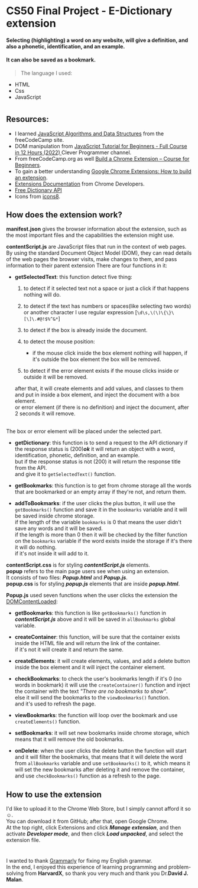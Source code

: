 # CS50 Final Project - E-Dictionary extension
#### Selecting (highlighting) a word on any website, will give a definition, and also a phonetic, identification, and an example.
#### It can also be saved as a bookmark.

>The language I used:
- HTML
- Css
- JavaScript
#
## Resources:
- I learned [JavaScript Algorithms and Data Structures](https://www.freecodecamp.org/learn/javascript-algorithms-and-data-structures/) from the freeCodeCamp site.
- DOM manipulation from [JavaScript Tutorial for Beginners - Full Course in 12 Hours (2022)
](https://www.youtube.com/watch?v=lI1ae4REbFM&t=434s) Clever Programmer channel.
- From freeCodeCamp.org as well [Build a Chrome Extension – Course for Beginners](https://www.youtube.com/watch?v=0n809nd4Zu4).
- To gain a better understanding [Google Chrome Extensions: How to build an extension](https://www.youtube.com/watch?v=e3McMaHvlBY&t=1s).
- [Extensions Documentation](https://developer.chrome.com/docs/extensions/) from Chrome Developers.
- [Free Dictionary API](https://dictionaryapi.dev/)
- Icons from [icons8](https://icons8.com/).

## How does the extension work?

**manifest.json** gives the browser information about the extension, such as the most important files and the capabilities the extension might use.<br>

**contentScript.js** are JavaScript files that run in the context of web pages.<br>
By using the standard Document Object Model (DOM), they can read details of the web pages the browser visits, make changes to them, and pass information to their parent extension There are four functions in it:

- **getSelectedText**: this function detect five thing:

  1. to detect if it selected text not a space or just a click if that happens nothing will do.

  2. to detect if the text has numbers or spaces(like selecting two words) or another character I use regular expression [`\d\s,\(\)\{\}\[\]\.#@!$%^&*`]

  3. to detect if the box is already inside the document.

  4. to detect the mouse position:
      - if the mouse click inside the box element nothing will happen, if it's outside the box element the box will be removed.

  5. to detect if the error element exists if the mouse clicks inside or outside it will be removed.


  after that, it will create elements and add values, and classes to them and put in inside a box element, and inject the document with a box element.<br>
  or error element (if there is no definition) and inject the document, after 2 seconds it will remove.
<br>
  The box or error element will be placed under the selected part.

- **getDictionary**: this function is to send a request to the API dictionary if the response status is (200)***ok*** it will return an object with a word, identification, phonetic, definition, and an example.<br>
but if the response status is not (200) it will return the response title from the API.<br>
and give it to `getSelectedText()` function.

- **getBookmarks**: this function is to get from chrome storage all the words that are bookmarked or an empty array if they're not, and return them.

- **addToBookmarks**: if the user clicks the plus button, it will use the `getBookmarks()` function and save it in the `bookmarks` variable and it will be saved inside chrome storage.<br>
if the length of the variable `bookmarks` is 0 that means the user didn't save any words and it will be saved.<br>
if the length is more than 0 then it will be checked by the filter function on the `bookmarks` variable if the word exists inside the storage if it's there it will do nothing.<br>
if it's not inside it will add to it.

**contentScript.css** is for styling ***contentScript.js*** elements.<br>
**popup** refers to the main page users see when using an extension.<br>
It consists of two files: ***Popup.html*** and ***Popup.js***.<br>
**popup.css** is for styling ***popup.js*** elements that are inside ***popup.html***.<br>

**Popup.js** used seven functions when the user clicks the extension the [DOMContentLoaded](https://developer.mozilla.org/en-US/docs/Web/API/Window/DOMContentLoaded_event):

- **getBookmarks**: this function is like `getBookmarks()` function in ***contentScript.js*** above and it will be saved in `allBookmarks` global variable.

- **createContainer**: this function, will be sure that the container exists inside the HTML file and will return the link of the container.<br>
if it's not it will create it and return the same.

- **createElements**: it will create elements, values, and add a delete button inside the box element and it will inject the container element.

- **checkBookmarks**: to check the user's bookmarks length if it's 0 (no words in bookmark) it will use the `createContainer()` function and inject the container with the text _"There are no bookmarks to show"_.<br>
else it will send the bookmarks to the `viewBookmarks()` function.<br>
and it's used to refresh the page.

- **viewBookmarks**: the function will loop over the bookmark and use `createElements()` function.

- **setBookmarks**: it will set new bookmarks inside chrome storage, which means that it will remove the old bookmarks.

- **onDelete**: when the user clicks the delete button the function will start and it will filter the bookmarks, that means that it will delete the word from `allBookmarks` variable and use `setBookmarks()` to it, which means it will set the new bookmarks after deleting it and remove the container, and use `checkBookmarks()` function as a refresh to the page.
## How to use the extension
I'd like to upload it to the Chrome Web Store, but I simply cannot afford it so :relaxed:.<br>
You can download it from GitHub; after that, open Google Chrome.<br>At the top right, click Extensions and click ***Manage extension***, and then activate ***Developer mode***, and then click ***Load unpacked***, and select the extension file.
#
I wanted to thank [Grammarly](https://app.grammarly.com/) for fixing my English grammar.<br>
In the end, I enjoyed this experience of learning programming and problem-solving from **HarvardX**, so thank you very much and thank you Dr.**David J. Malan**.
